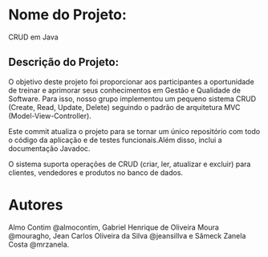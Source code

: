 # Nome do Projeto: 
CRUD em Java

## Descrição do Projeto:
O objetivo deste projeto foi proporcionar aos participantes a oportunidade de treinar e aprimorar seus conhecimentos em Gestão e Qualidade de Software. Para isso, nosso grupo implementou um pequeno sistema CRUD (Create, Read, Update, Delete) seguindo o padrão de arquitetura MVC (Model-View-Controller). 

Este commit atualiza o projeto para se tornar um único repositório com todo o código da aplicação e de testes funcionais.Além disso, inclui a documentação Javadoc.

O sistema suporta operações de CRUD (criar, ler, atualizar e excluir) para clientes, vendedores e produtos no banco de dados.

# Autores
Almo Contim @almocontim, Gabriel Henrique de Oliveira Moura @mouragho, Jean Carlos Oliveira da Silva @jeansillva e Sâmeck Zanela Costa @mrzanela.
